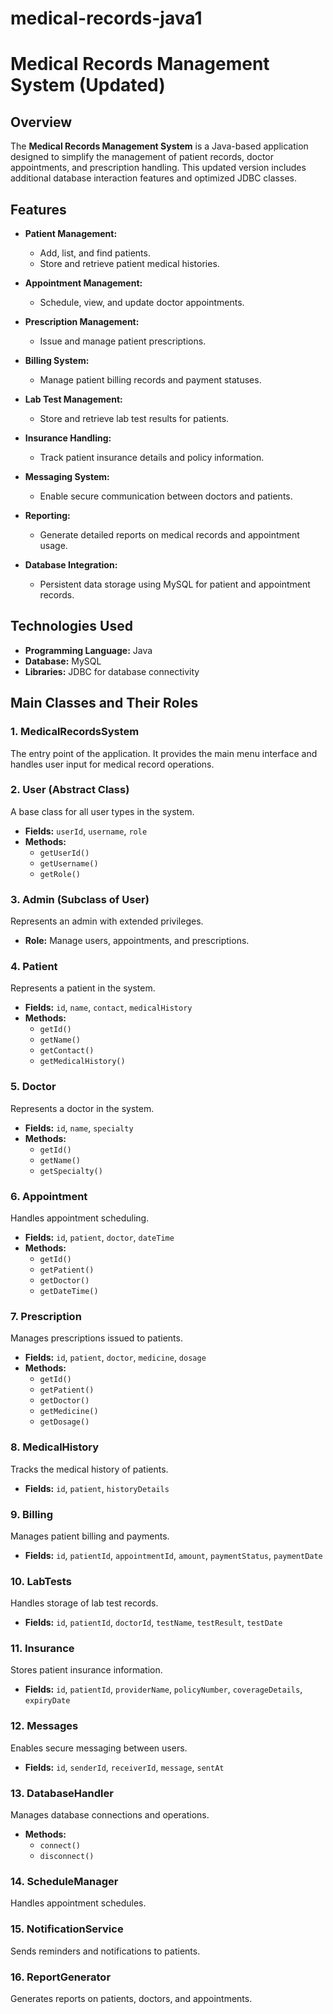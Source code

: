 # medical-records-java1
# Medical Records Management System (Updated)

## Overview

The **Medical Records Management System** is a Java-based application designed to simplify the management of patient records, doctor appointments, and prescription handling. This updated version includes additional database interaction features and optimized JDBC classes.

## Features

- **Patient Management:**
  - Add, list, and find patients.
  - Store and retrieve patient medical histories.

- **Appointment Management:**
  - Schedule, view, and update doctor appointments.

- **Prescription Management:**
  - Issue and manage patient prescriptions.

- **Billing System:**
  - Manage patient billing records and payment statuses.

- **Lab Test Management:**
  - Store and retrieve lab test results for patients.

- **Insurance Handling:**
  - Track patient insurance details and policy information.

- **Messaging System:**
  - Enable secure communication between doctors and patients.

- **Reporting:**
  - Generate detailed reports on medical records and appointment usage.

- **Database Integration:**
  - Persistent data storage using MySQL for patient and appointment records.

## Technologies Used

- **Programming Language:** Java
- **Database:** MySQL
- **Libraries:** JDBC for database connectivity

## Main Classes and Their Roles

### 1. **MedicalRecordsSystem**
The entry point of the application. It provides the main menu interface and handles user input for medical record operations.

### 2. **User (Abstract Class)**
A base class for all user types in the system.
- **Fields:** `userId`, `username`, `role`
- **Methods:** 
  - `getUserId()`
  - `getUsername()`
  - `getRole()`

### 3. **Admin (Subclass of User)**
Represents an admin with extended privileges.
- **Role:** Manage users, appointments, and prescriptions.

### 4. **Patient**
Represents a patient in the system.
- **Fields:** `id`, `name`, `contact`, `medicalHistory`
- **Methods:** 
  - `getId()`
  - `getName()`
  - `getContact()`
  - `getMedicalHistory()`

### 5. **Doctor**
Represents a doctor in the system.
- **Fields:** `id`, `name`, `specialty`
- **Methods:** 
  - `getId()`
  - `getName()`
  - `getSpecialty()`

### 6. **Appointment**
Handles appointment scheduling.
- **Fields:** `id`, `patient`, `doctor`, `dateTime`
- **Methods:** 
  - `getId()`
  - `getPatient()`
  - `getDoctor()`
  - `getDateTime()`

### 7. **Prescription**
Manages prescriptions issued to patients.
- **Fields:** `id`, `patient`, `doctor`, `medicine`, `dosage`
- **Methods:** 
  - `getId()`
  - `getPatient()`
  - `getDoctor()`
  - `getMedicine()`
  - `getDosage()`

### 8. **MedicalHistory**
Tracks the medical history of patients.
- **Fields:** `id`, `patient`, `historyDetails`

### 9. **Billing**
Manages patient billing and payments.
- **Fields:** `id`, `patientId`, `appointmentId`, `amount`, `paymentStatus`, `paymentDate`

### 10. **LabTests**
Handles storage of lab test records.
- **Fields:** `id`, `patientId`, `doctorId`, `testName`, `testResult`, `testDate`

### 11. **Insurance**
Stores patient insurance information.
- **Fields:** `id`, `patientId`, `providerName`, `policyNumber`, `coverageDetails`, `expiryDate`

### 12. **Messages**
Enables secure messaging between users.
- **Fields:** `id`, `senderId`, `receiverId`, `message`, `sentAt`

### 13. **DatabaseHandler**
Manages database connections and operations.
- **Methods:** 
  - `connect()`
  - `disconnect()`

### 14. **ScheduleManager**
Handles appointment schedules.

### 15. **NotificationService**
Sends reminders and notifications to patients.

### 16. **ReportGenerator**
Generates reports on patients, doctors, and appointments.


